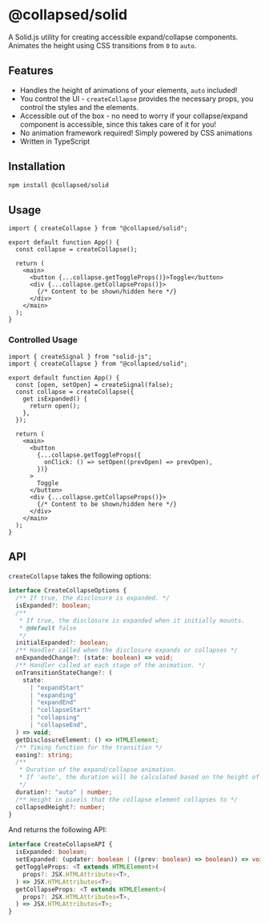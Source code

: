 # @collapsed/solid

A Solid.js utility for creating accessible expand/collapse components. Animates the height using CSS transitions from `0` to `auto`.

## Features

- Handles the height of animations of your elements, `auto` included!
- You control the UI - `createCollapse` provides the necessary props, you control the styles and the elements.
- Accessible out of the box - no need to worry if your collapse/expand component is accessible, since this takes care of it for you!
- No animation framework required! Simply powered by CSS animations
- Written in TypeScript

## Installation

```bash
npm install @collapsed/solid
```

## Usage

```tsx
import { createCollapse } from "@collapsed/solid";

export default function App() {
  const collapse = createCollapse();

  return (
    <main>
      <button {...collapse.getToggleProps()}>Toggle</button>
      <div {...collapse.getCollapseProps()}>
        {/* Content to be shown/hidden here */}
      </div>
    </main>
  );
}
```

### Controlled Usage

```tsx
import { createSignal } from "solid-js";
import { createCollapse } from "@collapsed/solid";

export default function App() {
  const [open, setOpen] = createSignal(false);
  const collapse = createCollapse({
    get isExpanded() {
      return open();
    },
  });

  return (
    <main>
      <button
        {...collapse.getToggleProps({
          onClick: () => setOpen((prevOpen) => prevOpen),
        })}
      >
        Toggle
      </button>
      <div {...collapse.getCollapseProps()}>
        {/* Content to be shown/hidden here */}
      </div>
    </main>
  );
}
```

## API

`createCollapse` takes the following options:

```ts
interface CreateCollapseOptions {
  /** If true, the disclosure is expanded. */
  isExpanded?: boolean;
  /**
   * If true, the disclosure is expanded when it initially mounts.
   * @default false
   */
  initialExpanded?: boolean;
  /** Handler called when the disclosure expands or collapses */
  onExpandedChange?: (state: boolean) => void;
  /** Handler called at each stage of the animation. */
  onTransitionStateChange?: (
    state:
      | "expandStart"
      | "expanding"
      | "expandEnd"
      | "collapseStart"
      | "collapsing"
      | "collapseEnd",
  ) => void;
  getDisclosureElement: () => HTMLElement;
  /** Timing function for the transition */
  easing?: string;
  /**
   * Duration of the expand/collapse animation.
   * If 'auto', the duration will be calculated based on the height of the collapse element
   */
  duration?: "auto" | number;
  /** Height in pixels that the collapse element collapses to */
  collapsedHeight?: number;
}
```

And returns the following API:

```ts
interface CreateCollapseAPI {
  isExpanded: boolean;
  setExpanded: (updater: boolean | ((prev: boolean) => boolean)) => void;
  getToggleProps: <T extends HTMLElement>(
    props?: JSX.HTMLAttributes<T>,
  ) => JSX.HTMLAttributes<T>;
  getCollapseProps: <T extends HTMLElement>(
    props?: JSX.HTMLAttributes<T>,
  ) => JSX.HTMLAttributes<T>;
}
```
